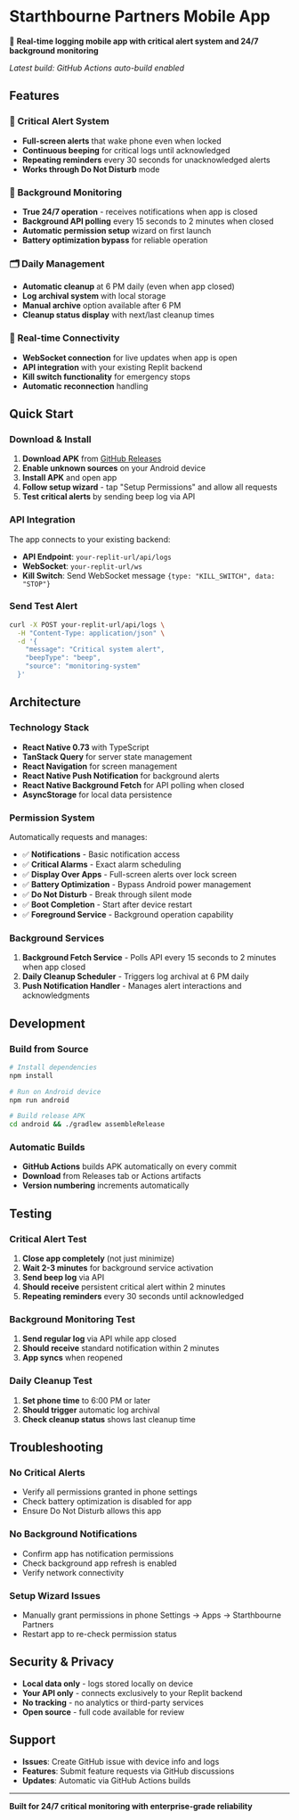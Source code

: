 # Starthbourne Partners Mobile App

🚨 **Real-time logging mobile app with critical alert system and 24/7 background monitoring**

*Latest build: GitHub Actions auto-build enabled*

## Features

### 🔔 Critical Alert System
- **Full-screen alerts** that wake phone even when locked
- **Continuous beeping** for critical logs until acknowledged
- **Repeating reminders** every 30 seconds for unacknowledged alerts
- **Works through Do Not Disturb** mode

### 📱 Background Monitoring
- **True 24/7 operation** - receives notifications when app is closed
- **Background API polling** every 15 seconds to 2 minutes when closed
- **Automatic permission setup** wizard on first launch
- **Battery optimization bypass** for reliable operation

### 🗂️ Daily Management
- **Automatic cleanup** at 6 PM daily (even when app closed)
- **Log archival system** with local storage
- **Manual archive** option available after 6 PM
- **Cleanup status display** with next/last cleanup times

### 🔗 Real-time Connectivity
- **WebSocket connection** for live updates when app is open
- **API integration** with your existing Replit backend
- **Kill switch functionality** for emergency stops
- **Automatic reconnection** handling

## Quick Start

### Download & Install
1. **Download APK** from [GitHub Releases](../../releases/latest)
2. **Enable unknown sources** on your Android device
3. **Install APK** and open app
4. **Follow setup wizard** - tap "Setup Permissions" and allow all requests
5. **Test critical alerts** by sending beep log via API

### API Integration
The app connects to your existing backend:
- **API Endpoint**: `your-replit-url/api/logs`
- **WebSocket**: `your-replit-url/ws`
- **Kill Switch**: Send WebSocket message `{type: "KILL_SWITCH", data: "STOP"}`

### Send Test Alert
```bash
curl -X POST your-replit-url/api/logs \
  -H "Content-Type: application/json" \
  -d '{
    "message": "Critical system alert",
    "beepType": "beep",
    "source": "monitoring-system"
  }'
```

## Architecture

### Technology Stack
- **React Native 0.73** with TypeScript
- **TanStack Query** for server state management  
- **React Navigation** for screen management
- **React Native Push Notification** for background alerts
- **React Native Background Fetch** for API polling when closed
- **AsyncStorage** for local data persistence

### Permission System
Automatically requests and manages:
- ✅ **Notifications** - Basic notification access
- ✅ **Critical Alarms** - Exact alarm scheduling  
- ✅ **Display Over Apps** - Full-screen alerts over lock screen
- ✅ **Battery Optimization** - Bypass Android power management
- ✅ **Do Not Disturb** - Break through silent mode
- ✅ **Boot Completion** - Start after device restart
- ✅ **Foreground Service** - Background operation capability

### Background Services
1. **Background Fetch Service** - Polls API every 15 seconds to 2 minutes when app closed
2. **Daily Cleanup Scheduler** - Triggers log archival at 6 PM daily
3. **Push Notification Handler** - Manages alert interactions and acknowledgments

## Development

### Build from Source
```bash
# Install dependencies
npm install

# Run on Android device
npm run android

# Build release APK
cd android && ./gradlew assembleRelease
```

### Automatic Builds
- **GitHub Actions** builds APK automatically on every commit
- **Download** from Releases tab or Actions artifacts
- **Version numbering** increments automatically

## Testing

### Critical Alert Test
1. **Close app completely** (not just minimize)
2. **Wait 2-3 minutes** for background service activation
3. **Send beep log** via API
4. **Should receive** persistent critical alert within 2 minutes
5. **Repeating reminders** every 30 seconds until acknowledged

### Background Monitoring Test  
1. **Send regular log** via API while app closed
2. **Should receive** standard notification within 2 minutes
3. **App syncs** when reopened

### Daily Cleanup Test
1. **Set phone time** to 6:00 PM or later
2. **Should trigger** automatic log archival
3. **Check cleanup status** shows last cleanup time

## Troubleshooting

### No Critical Alerts
- Verify all permissions granted in phone settings
- Check battery optimization is disabled for app
- Ensure Do Not Disturb allows this app

### No Background Notifications  
- Confirm app has notification permissions
- Check background app refresh is enabled
- Verify network connectivity

### Setup Wizard Issues
- Manually grant permissions in phone Settings → Apps → Starthbourne Partners
- Restart app to re-check permission status

## Security & Privacy

- **Local data only** - logs stored locally on device
- **Your API only** - connects exclusively to your Replit backend  
- **No tracking** - no analytics or third-party services
- **Open source** - full code available for review

## Support

- **Issues**: Create GitHub issue with device info and logs
- **Features**: Submit feature requests via GitHub discussions
- **Updates**: Automatic via GitHub Actions builds

---

**Built for 24/7 critical monitoring with enterprise-grade reliability**